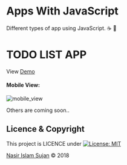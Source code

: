 # Apps With JavaScript
Different types of app using JavaScript. :coffee: :tea:


# TODO LIST APP
View <a href="https://codepen.io/78526Nasir/full/zRrgzV/" target="_blank">Demo</a>

#### Mobile View:
![mobile_view](https://res.cloudinary.com/nasir78526/image/upload/q_100/v1517672040/MobileView_STDL_xwacuu.png)


Others are coming soon..

## Licence & Copyright 
This project is LICENCE under [![License: MIT](https://img.shields.io/badge/License-MIT-yellow.svg)](https://github.com/78526Nasir/AppsWithJavaScript/blob/master/LICENSE)

<a href="https://github.com/78526Nasir">Nasir Islam Sujan</a> &copy; 2018
